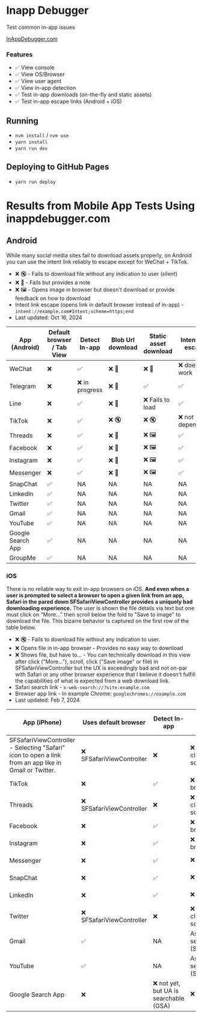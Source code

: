# Inapp Debugger

Test common in-app issues

[InAppDebugger.com](https://inappdebugger.com)

### Features

- ✅ View console
- ✅ View OS/Browser
- ✅ View user agent
- ✅ View in-app detection
- ✅ Test in-app downloads (on-the-fly and static assets)
- ✅ Test in-app escape links (Android + iOS)

## Running

- `nvm install` / `nvm use`
- `yarn install`
- `yarn run dev`

## Deploying to GitHub Pages

- `yarn run deploy`

# Results from Mobile App Tests Using inappdebugger.com

## Android

While many social media sites fail to download assets properly, on Android you can use the intent link reliably to escape except for WeChat + TikTok.

- ❌ 🔇 - Fails to download file without any indication to user (silent)
- ❌ 📝 - Fails but provides a note
- ❌ 🖼️ - Opens image in browser but doesn't download or provide feedback on how to download
- Intent link escape (opens link in default browser instead of in-app) - `intent://example.com#Intent;scheme=https;end`
- Last updated: Oct 16, 2024

| App (Android)     | Default browser / Tab View | Detect In-app  | Blob Url download | Static asset download | Intent link escape |
| ----------------- | -------------------------- | -------------- | ----------------- | --------------------- | ------------------ |
| WeChat            | ❌                         | ✅             | ❌ 📝             | ❌ 📝                 | ❌ does not work   |
| Telegram          | ❌                         | ❌ in progress | ❌ 📝             | ✅                    | ✅                 |
| Line              | ❌                         | ✅             | ❌ 📝             | ❌ Fails to load      | ✅                 |
| TikTok            | ❌                         | ✅             | ❌ 🔇             | ❌ 🔇                 | ❌ not dependable  |
| Threads           | ❌                         | ✅             | ❌ 📝             | ❌ 🖼️                 | ✅                 |
| Facebook          | ❌                         | ✅             | ❌ 📝             | ❌ 🖼️                 | ✅                 |
| Instagram         | ❌                         | ✅             | ❌ 📝             | ❌ 🖼️                 | ✅                 |
| Messenger         | ❌                         | ✅             | ❌ 📝             | ❌ 🖼️                 | ✅                 |
| SnapChat          | ✅                         | NA             | NA                | NA                    | NA                 |
| LinkedIn          | ✅                         | NA             | NA                | NA                    | NA                 |
| Twitter           | ✅                         | NA             | NA                | NA                    | NA                 |
| Gmail             | ✅                         | NA             | NA                | NA                    | NA                 |
| YouTube           | ✅                         | NA             | NA                | NA                    | NA                 |
| Google Search App | ✅                         | NA             | NA                | NA                    | NA                 |
| GroupMe           | ✅                         | NA             | NA                | NA                    | NA                 |

### iOS

There is no reliable way to exit in-app browsers on iOS. **And even when a user is prompted to select a browser to open a given link from an app, Safari in the pared down SFSafariViewController provides a uniquely bad downloading experience.** The user is shown the file details via text but one must click on "More..." then scroll below the fold to "Save to image" to download the file. This bizarre behavior is captured on the first row of the table below.

- ❌ 🔇 - Fails to download file without any indication to user.
- ❌ Opens file in in-app browser - Provides no easy way to download
- ❌ Shows file, but have to... - You can technically download in this view after click ("More..."), scroll, click ("Save image" or file) in SFSafariViewController but the UX is exceedingly bad and not on-par with Safari or any other browser experience that I believe it doesn't fulfill the capabilities of what is expected from a web download link.
- Safari search link - `x-web-search://?site:example.com`
- Browser app link - In example Chrome: `googlechromes://example.com`
- Last updated: Feb 7, 2024

| App (iPhone)                                                                                          | Uses default browser      | Detect In-app                          | Blob Url download                                                      | Static asset download                                                  | Safari search link         | Browser app link           |
| ----------------------------------------------------------------------------------------------------- | ------------------------- | -------------------------------------- | ---------------------------------------------------------------------- | ---------------------------------------------------------------------- | -------------------------- | -------------------------- |
| SFSafariViewController - Selecting "Safari" icon to open a link from an app like in Gmail or Twitter. | ❌ SFSafariViewController | ❌                                     | ❌ Shows file, but have to click "More..." then scroll to "Save image" | ❌ Shows file, but have to click "More..." then scroll to "Save image" | ❌                         | ✅                         |
| TikTok                                                                                                | ❌                        | ✅                                     | ❌ Opens file in in-app browser                                        | ❌ Opens file in in-app browser                                        | ✅                         | ❌                         |
| Threads                                                                                               | ❌ SFSafariViewController | ❌                                     | ❌ Shows file, but have to click "More..." then scroll to "Save image" | ❌ Shows file, but have to click "More..." then scroll to "Save image" | ❌                         | ✅                         |
| Facebook                                                                                              | ❌                        | ✅                                     | ❌ Opens file in in-app browser                                        | ❌ Opens file in in-app browser                                        | ✅                         | ✅                         |
| Instagram                                                                                             | ❌                        | ✅                                     | ❌ Opens file in in-app browser                                        | ❌ Opens file in in-app browser                                        | ❌                         | ✅                         |
| Messenger                                                                                             | ❌                        | ✅                                     | ❌ 🔇                                                                  | ❌ Opens file in in-app browser                                        | ✅                         | ✅                         |
| SnapChat                                                                                              | ❌                        | ✅                                     | ❌ 🔇                                                                  | ❌ Opens file in in-app browser                                        | ✅                         | ✅                         |
| LinkedIn                                                                                              | ❌                        | ✅                                     | ❌ 🔇                                                                  | ❌ Opens file in in-app browser                                        | ✅                         | ✅                         |
| Twitter                                                                                               | ❌ SFSafariViewController | ❌                                     | ❌ Shows file, but have to click "More..." then scroll to "Save image" | ❌ Shows file, but have to click "More..." then scroll to "Save image" | ❌                         | ✅                         |
| Gmail                                                                                                 | ✅                        | NA                                     | As long as you don't select Safari icon (SFSafariViewController)       | As long as you don't select Safari icon (SFSafariViewController)       | Selected browser dependent | Selected browser dependent |
| YouTube                                                                                               | ✅                        | NA                                     | As long as you don't select Safari icon (SFSafariViewController)       | As long as you don't select Safari icon (SFSafariViewController)       | Selected browser dependent | Selected browser dependent |
| Google Search App                                                                                     | ❌                        | ❌ not yet, but UA is searchable (GSA) | ❌ 🔇                                                                  | ✅                                                                     | ✅                         | ✅                         |
